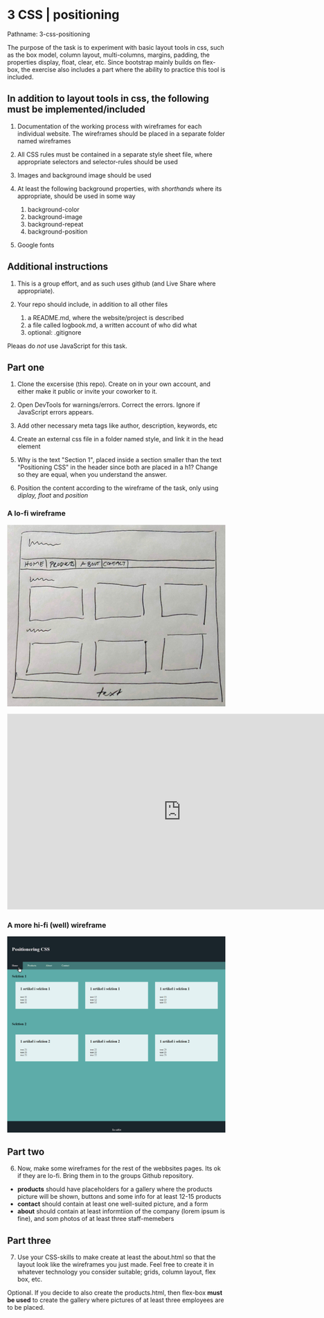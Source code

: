 # 3 CSS | positioning

Pathname: 3-css-positioning

The purpose of the task is to experiment with basic layout tools in css, such as the box model, column layout, multi-columns, margins, padding, the properties display, float, clear, etc. Since bootstrap mainly builds on flex-box, the exercise also includes a part where the ability to practice this tool is included.

## In addition to layout tools in css, the following must be implemented/included

1. Documentation of the working process with wireframes for each individual website. The wireframes should be placed in a separate folder named wireframes

2. All CSS rules must be contained in a separate style sheet file, where appropriate selectors and selector-rules should be used

3. Images and background image should be used

4. At least the following background properties, with *shorthands* where its appropriate, should be used in some way
    1. background-color
    2. background-image
    3. background-repeat
    4. background-position

5. Google fonts

## Additional instructions

1. This is a group effort, and as such uses github (and Live Share where appropriate).

2. Your repo should include, in addition to all other files
    1. a README.md, where the website/project is described 
    2. a file called logbook.md, a written account of who did what
    3. optional: .gitignore

Pleaas do *not* use JavaScript for this task.

## Part one

1. Clone the excersise (this repo). Create on in your own account, and either make it public or invite your coworker to it.

2. Open DevTools for warnings/errors. Correct the errors. Ignore if JavaScript errors appears.

3. Add other necessary meta tags like author, description, keywords, etc

4. Create an external css file in a folder named style, and link it in the head element

5. Why is the text "Section 1", placed inside a section smaller than the text "Positioning CSS" in the header since both are placed in a h1? Change so they are equal, when you understand the answer.

6. Position the content according to the wireframe of the task, only using *diplay, float* and *position*

### A lo-fi wireframe

![A wireframe for the task](lofi-wireframe.jpg)

<iframe style="border: 1px solid rgba(0, 0, 0, 0.1);" width="800" height="450" src="https://www.figma.com/embed?embed_host=share&url=https%3A%2F%2Fwww.figma.com%2Ffile%2FCzwbTeg6dQtz5RT4D2yuKt%2FUppgift-3-CSS-positioning%3Fnode-id%3D0%253A1" allowfullscreen></iframe>

### A more hi-fi (well) wireframe

![Another wireframe for the task](hifi-wireframe.jpg)

## Part two

6. Now, make some wireframes for the rest of the webbsites pages. Its ok if they are lo-fi. Bring them in to the groups Github repository.

- **products** should have placeholders for a gallery where the products picture will be shown, buttons and some info for at least 12-15 products
- **contact** should contain at least one well-suited picture, and a form
- **about** should contain at least informtiion of the company (lorem ipsum is fine), and som photos of at least three staff-memebers

## Part three

7. Use your CSS-skills to make create at least the about.html so that the layout look like the wireframes you just made. Feel free to create it in whatever technology you consider suitable; grids, column layout, flex box, etc.

Optional. If you decide to also create the products.html, then flex-box **must be used** to create the gallery where pictures of at least three employees are to be placed.
